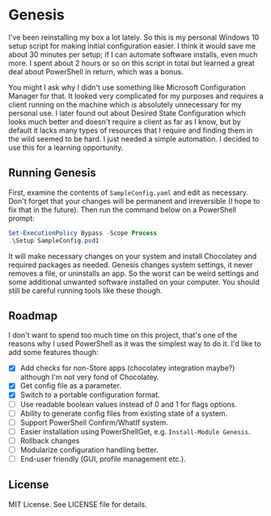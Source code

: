 # Genesis

I've been reinstalling my box a lot lately. So this is my personal Windows 10
setup script for making initial configuration easier. I think it would save
me about 30 minutes per setup; if I can automate software installs, even much
more. I spent about 2 hours or so on this script in total but learned a great
deal about PowerShell in return, which was a bonus.

You might I ask why I didn't use something like Microsoft Configuration Manager
for that. It looked very complicated for my purposes and requires a client running
on the machine which is absolutely unnecessary for my personal use. I later found
out about Desired State Configuration which looks much better and doesn't require 
a client as far as I know, but by default it lacks many types of resources that 
I require and finding them in the wild seemed to be hard. I just needed a simple 
automation. I decided to use this for a learning opportunity.

## Running Genesis

First, examine the contents of `SampleConfig.yaml` and edit as necessary. Don't
forget that your changes will be permanent and irreversible (I hope to fix that
in the future). Then run the command below on a PowerShell prompt:

```powershell
Set-ExecutionPolicy Bypass -Scope Process
.\Setup SampleConfig.psd1
```

It will make necessary changes on your system and install Chocolatey and required
packages as needed. Genesis changes system settings, it never removes a file, or
uninstalls an app. So the worst can be weird settings and some additional unwanted
software installed on your computer. You should still be careful running tools like
these though.

## Roadmap

I don't want to spend too much time on this project, that's one of the
reasons why I used PowerShell as it was the simplest way to do it. I'd
like to add some features though:

* [X] Add checks for non-Store apps (chocolatey integration maybe?) although
  I'm not very fond of Chocolatey.
* [X] Get config file as a parameter.
* [X] Switch to a portable configuration format.
* [ ] Use readable boolean values instead of 0 and 1 for flags options.
* [ ] Ability to generate config files from existing state of a system.
* [ ] Support PowerShell Confirm/WhatIf system.
* [ ] Easier installation using PowerShellGet, e.g. `Install-Module Genesis`.
* [ ] Rollback changes
* [ ] Modularize configuration handling better.
* [ ] End-user friendly (GUI, profile management etc.).

## License

MIT License. See LICENSE file for details.
